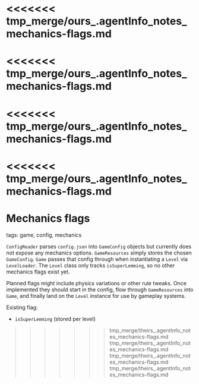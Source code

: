 <<<<<<< tmp_merge/ours_.agentInfo_notes_mechanics-flags.md
=======
<<<<<<< tmp_merge/ours_.agentInfo_notes_mechanics-flags.md
=======
<<<<<<< tmp_merge/ours_.agentInfo_notes_mechanics-flags.md
=======
<<<<<<< tmp_merge/ours_.agentInfo_notes_mechanics-flags.md
=======
# Mechanics flags

tags: game, config, mechanics

`ConfigReader` parses `config.json` into `GameConfig` objects but currently does not expose any mechanics options. `GameResources` simply stores the chosen `GameConfig`. `Game` passes that config through when instantiating a `Level` via `LevelLoader`. The `Level` class only tracks `isSuperLemming`, so no other mechanics flags exist yet.

Planned flags might include physics variations or other rule tweaks. Once implemented they should start in the config, flow through `GameResources` into `Game`, and finally land on the `Level` instance for use by gameplay systems.

Existing flag:
- `isSuperLemming` (stored per level)

>>>>>>> tmp_merge/theirs_.agentInfo_notes_mechanics-flags.md
>>>>>>> tmp_merge/theirs_.agentInfo_notes_mechanics-flags.md
>>>>>>> tmp_merge/theirs_.agentInfo_notes_mechanics-flags.md
>>>>>>> tmp_merge/theirs_.agentInfo_notes_mechanics-flags.md
